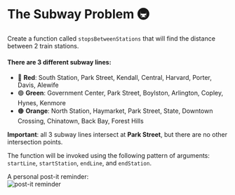 # The Subway Problem 🚇

Create a function called `stopsBetweenStations` that will find the distance between 2 train stations. 

#### There are 3 different subway lines:
- 🔴 **Red**: South Station, Park Street, Kendall, Central, Harvard, Porter, Davis, Alewife
- 🟢 **Green**: Government Center, Park Street, Boylston, Arlington, Copley, Hynes, Kenmore
- 🟠 **Orange**: North Station, Haymarket, Park Street, State, Downtown Crossing, Chinatown, Back Bay, Forest Hills

**Important**: all 3 subway lines intersect at **Park Street**, but there are no other intersection points.

The function will be invoked using the following pattern of arguments: `startLine`, `startStation`, `endLine`, and `endStation`.
<br />

A personal post-it reminder: <br />
![post-it reminder](https://res.cloudinary.com/overturf/image/upload/v1645318151/reminder.png)
